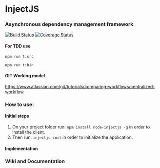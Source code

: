 # InjectJS
### Asynchronous dependency management framework

[![Build Status](https://travis-ci.org/CodingDonuts/injectjs.svg?branch=master)](https://travis-ci.org/CodingDonuts/injectjs) [![Coverage Status](https://coveralls.io/repos/CodingDonuts/injectjs/badge.svg?branch=develop&service=github)](https://coveralls.io/github/CodingDonuts/injectjs?branch=develop)

#### For TDD use
`npm run t:src`

`npm run t:bin`
#### GIT Working model
https://www.atlassian.com/git/tutorials/comparing-workflows/centralized-workflow

### How to use:

#### Initial steps
1. On your project folder run: `npm install node-injectjs -g` in order to install the client.
2. Then run: `injectjs init` in order to initialize the application.

#### Implementation


### Wiki and Documentation
